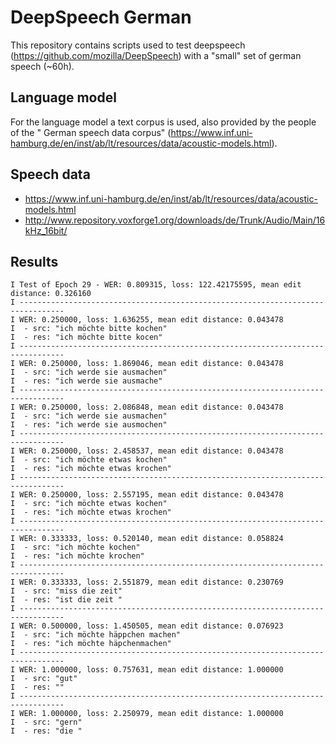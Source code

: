 # DeepSpeech German
This repository contains scripts used to test deepspeech (https://github.com/mozilla/DeepSpeech) with a "small" set of german speech (~60h).

## Language  model
For the language model a text corpus is used, also provided by the people of the " German speech data corpus"
(https://www.inf.uni-hamburg.de/en/inst/ab/lt/resources/data/acoustic-models.html).

## Speech data

* https://www.inf.uni-hamburg.de/en/inst/ab/lt/resources/data/acoustic-models.html
* http://www.repository.voxforge1.org/downloads/de/Trunk/Audio/Main/16kHz_16bit/

## Results

```
I Test of Epoch 29 - WER: 0.809315, loss: 122.42175595, mean edit distance: 0.326160
I --------------------------------------------------------------------------------
I WER: 0.250000, loss: 1.636255, mean edit distance: 0.043478
I  - src: "ich möchte bitte kochen"
I  - res: "ich möchte bitte kocen"
I --------------------------------------------------------------------------------
I WER: 0.250000, loss: 1.869046, mean edit distance: 0.043478
I  - src: "ich werde sie ausmachen"
I  - res: "ich werde sie ausmache"
I --------------------------------------------------------------------------------
I WER: 0.250000, loss: 2.086848, mean edit distance: 0.043478
I  - src: "ich werde sie ausmachen"
I  - res: "ich werde sie ausmochen"
I --------------------------------------------------------------------------------
I WER: 0.250000, loss: 2.458537, mean edit distance: 0.043478
I  - src: "ich möchte etwas kochen"
I  - res: "ich möchte etwas krochen"
I --------------------------------------------------------------------------------
I WER: 0.250000, loss: 2.557195, mean edit distance: 0.043478
I  - src: "ich möchte etwas kochen"
I  - res: "ich möchte etwas krochen"
I --------------------------------------------------------------------------------
I WER: 0.333333, loss: 0.520140, mean edit distance: 0.058824
I  - src: "ich möchte kochen"
I  - res: "ich möchte krochen"
I --------------------------------------------------------------------------------
I WER: 0.333333, loss: 2.551879, mean edit distance: 0.230769
I  - src: "miss die zeit"
I  - res: "ist die zeit "
I --------------------------------------------------------------------------------
I WER: 0.500000, loss: 1.450505, mean edit distance: 0.076923
I  - src: "ich möchte häppchen machen"
I  - res: "ich möchte häpchenmachen"
I --------------------------------------------------------------------------------
I WER: 1.000000, loss: 0.757631, mean edit distance: 1.000000
I  - src: "gut"
I  - res: ""
I --------------------------------------------------------------------------------
I WER: 1.000000, loss: 2.250979, mean edit distance: 1.000000
I  - src: "gern"
I  - res: "die "
```
